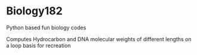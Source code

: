 # Biology182
Python based fun biology codes


Computes Hydrocarbon and DNA molecular weights of different lengths on a loop basis for recreation
